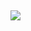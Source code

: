 
![](https://uploads-ssl.webflow.com/61ddd7927d4a7e60a9169cc7/61dde498a1ec478dee709537_helloworld.jpeg)<br/>
---
